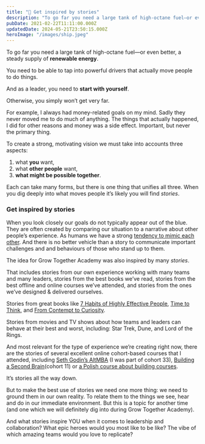 ```yaml
---
title: "📗 Get inspired by stories"
description: "To go far you need a large tank of high-octane fuel—or even better, a steady supply of renewable energy. You need to be able to tap into powerful drivers that actually move people to do things. And..."
pubDate: 2021-02-22T11:11:00.000Z
updatedDate: 2024-05-21T23:50:15.000Z
heroImage: "/images/ship.jpeg"
---
```

To go far you need a large tank of high-octane fuel—or even
better, a steady supply of **renewable energy**.

You need to be able to tap into powerful drivers that actually
move people to do things.

And as a leader, you need to **start with yourself**.

Otherwise, you simply won’t get very far.

For example, I always had money-related goals on my mind. Sadly
they never moved me to do much of anything. The things that
actually happened, I did for other reasons and money was a side
effect. Important, but never the primary thing.

To create a strong, motivating vision we must take into accounts
three aspects:

1. what **you** want,
2. what **other people** want,
3. **what might be possible together**.

Each can take many forms, but there is one thing that unifies
all three. When you dig deeply into what moves people it’s
likely you will find *stories*.

### Get inspired by stories

When you look closely our goals do not typically appear out of
the blue. They are often created by comparing our situation to a
narrative about other people’s experience. As humans we
have a strong
[tendency to mimic each other](https://perell.com/essay/peter-thiel/?ref=localhost). And there is no better vehicle than a story to communicate
important challenges and and behaviours of those who stand up to
them.

The idea for Grow Together Academy was also inspired by
many *stories*.

That includes stories from our own experience working with many
teams and many leaders, stories from the best books we’ve
read, stories from the best offline and online courses
we’ve attended, and stories from the ones we’ve
designed & delivered ourselves.

Stories from great books like [7 Habits of Highly Effective People](https://en.wikipedia.org/wiki/The_7_Habits_of_Highly_Effective_People?ref=localhost), [Time to Think](https://www.timetothink.com/?ref=localhost), and [From Contempt to Curiosity](https://www.amazon.com/Contempt-Curiosity-Conditions-Collaborate-Modelling/dp/0957486618?ref=localhost).

Stories from movies and TV shows about how teams and leaders can
behave at their best and worst, including: Star Trek, Dune, and
Lord of the Rings.

And most relevant for the type of experience we’re
creating right now, there are the stories of several excellent
online cohort-based courses that I attended, including [Seth Godin’s AltMBA](https://altmba.com/?ref=localhost) (I was part of cohort 33), [Building a Second Brain](https://www.buildingasecondbrain.com/?ref=localhost)(cohort 11) or
[a Polish course about building courses](https://akademia.pl/fabryka?ref=localhost).

It’s stories all the way down.

But to make the best use of stories we need one more thing: we
need to ground them in our own reality. To relate them to the
things we see, hear and do in our immediate environment. But
this is a topic for another time (and one which we will
definitely dig into during Grow Together Academy).

And what stories inspire YOU when it comes to leadership and
collaboration? What epic heroes would you most like to be like?
The vibe of which amazing teams would you love to replicate?